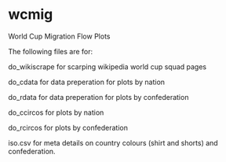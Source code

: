 wcmig
=====

World Cup Migration Flow Plots

The following files are for:

do_wikiscrape for scarping wikipedia world cup squad pages

do_cdata for data preperation for plots by nation

do_rdata for data preperation for plots by confederation

do_ccircos for plots by nation

do_rcircos for plots by confederation

iso.csv for meta details on country colours (shirt and shorts) and confederation. 
